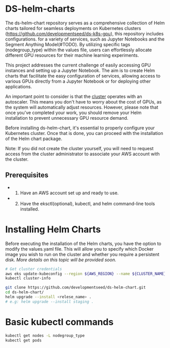 # DS-helm-charts


The ds-helm-chart repository serves as a comprehensive collection of Helm charts tailored for seamless deployments on Kubernetes clusters (https://github.com/developmentseed/ds-k8s-gpu), this repository includes configurations. for a variety of services, such as Jupyter Notebooks and the Segment Anything Model(#TODO). By utilizing specific tags (nodegroup_type) within the values file, users can effortlessly allocate different GPU resources for their machine learning experiments.

This project addresses the current challenge of easily accessing GPU instances and setting up a Jupyter Notebook. The aim is to create Helm charts that facilitate the easy configuration of services, allowing access to various GPUs directly from a Jupyter Notebook or for deploying other applications.


An important point to consider is that the [cluster](https://github.com/developmentseed/ds-k8s-gpu) operates with an autoscaler. This means you don't have to worry about the cost of GPUs, as the system will automatically adjust resources. However, please note that once you've completed your work, you should remove your Helm installation to prevent unnecessary GPU resource demand.


Before installing ds-helm-chart, it's essential to properly configure your Kubernetes cluster. Once that is done, you can proceed with the installation of the Helm chart package.

Note: If you did not create the cluster yourself, you will need to request access from the cluster administrator to associate your AWS account with the cluster.

## Prerequisites

- 1. Have an AWS account set up and ready to use.
- 2. Have the eksctl(optional), kubectl, and helm command-line tools installed.

# Installing Helm Charts

Before executing the installation of the Helm charts, you have the option to modify the values.yaml file. This will allow you to specify which Docker image you wish to run on the cluster and whether you require a persistent disk. *More details on this topic will be provided soon.*

```sh
# Get cluster credentials
aws eks update-kubeconfig --region ${AWS_REGION} --name ${CLUSTER_NAME}
kubectl cluster-info

git clone https://github.com/developmentseed/ds-helm-chart.git
cd ds-helm-chart/
helm upgrade --install <relese_name> .
# e.g: helm upgrade --install staging .
```

# Basic kubectl commands

```sh
kubectl get nodes -L nodegroup_type
kubectl get pods
```


